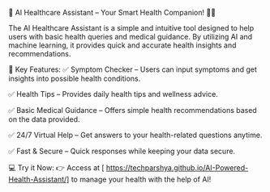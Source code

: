 🌟 AI Healthcare Assistant – Your Smart Health Companion! 🏥🤖



The AI Healthcare Assistant is a simple and intuitive tool designed to help users with basic health queries and medical guidance. By utilizing AI and machine learning, it provides quick and accurate health insights and recommendations.

🔹 Key Features:
✅ Symptom Checker – Users can input symptoms and get insights into possible health conditions.


✅ Health Tips – Provides daily health tips and wellness advice.


✅ Basic Medical Guidance – Offers simple health recommendations based on the data provided.


✅ 24/7 Virtual Help – Get answers to your health-related questions anytime.


✅ Fast & Secure – Quick responses while keeping your data secure.



💻 Try it Now:
👉 Access at [ https://techparshya.github.io/AI-Powered-Health-Assistant/] to manage your health with the help of AI!

